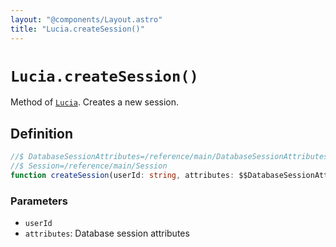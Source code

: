 ```yaml
---
layout: "@components/Layout.astro"
title: "Lucia.createSession()"
---
```


# `Lucia.createSession()`

Method of [`Lucia`](/reference/main/Lucia). Creates a new session.

## Definition

```ts
//$ DatabaseSessionAttributes=/reference/main/DatabaseSessionAttributes
//$ Session=/reference/main/Session
function createSession(userId: string, attributes: $$DatabaseSessionAttributes): Promise<$$Session>;
```

### Parameters

- `userId`
- `attributes`: Database session attributes
